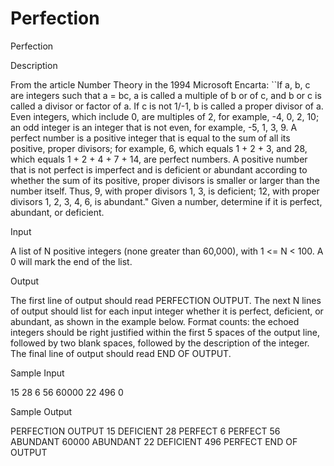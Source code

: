 # Perfection

Perfection

Description

From the article Number Theory in the 1994 Microsoft Encarta: ``If a, b, c are integers such that a = bc, a is called a multiple of b or of c, and b or c is called a divisor or factor of a. If c is not 1/-1, b is called a proper divisor of a. Even integers, which include 0, are multiples of 2, for example, -4, 0, 2, 10; an odd integer is an integer that is not even, for example, -5, 1, 3, 9. A perfect number is a positive integer that is equal to the sum of all its positive, proper divisors; for example, 6, which equals 1 + 2 + 3, and 28, which equals 1 + 2 + 4 + 7 + 14, are perfect numbers. A positive number that is not perfect is imperfect and is deficient or abundant according to whether the sum of its positive, proper divisors is smaller or larger than the number itself. Thus, 9, with proper divisors 1, 3, is deficient; 12, with proper divisors 1, 2, 3, 4, 6, is abundant." 
Given a number, determine if it is perfect, abundant, or deficient. 

Input

A list of N positive integers (none greater than 60,000), with 1 <= N < 100. A 0 will mark the end of the list.

Output

The first line of output should read PERFECTION OUTPUT. The next N lines of output should list for each input integer whether it is perfect, deficient, or abundant, as shown in the example below. Format counts: the echoed integers should be right justified within the first 5 spaces of the output line, followed by two blank spaces, followed by the description of the integer. The final line of output should read END OF OUTPUT.

Sample Input

15 28 6 56 60000 22 496 0

Sample Output

PERFECTION OUTPUT
   15  DEFICIENT
   28  PERFECT
    6  PERFECT
   56  ABUNDANT
60000  ABUNDANT
   22  DEFICIENT
  496  PERFECT
END OF OUTPUT
